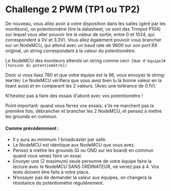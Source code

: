 # Challenge 2 PWM (TP1 ou TP2)

De nouveau, vous allez avoir à votre disposition dans les salles (géré par les moniteurs), un
potentiomètre (lire la datasheet, ce sont des Trimpot P104) sur lequel vous aller pouvoir lire la
valeur de sortie, entre 0 et 1024, qui correspondent à 0V et 3.3V). Vous allez également pouvoir
vous brancher sur un NodeMCU, qui attend avec un baud rate de 9600 sur son port RX original,
un string correspondant à la valeur du potentiomètre.

Le NodeMCU des moniteurs attends un string comme ceci: ``[Num d'équipe]#[tension du
potentiomètre]/``

Donc si vous lisez 780 et que votre équipe est la 96, vous envoyez le string: ``96#780/``
Le NodeMCU vérifiera que vous avez bien lu la bonne valeur en la lisant aussi et en comparant les
2 valeurs. (Avec une tolérance de 0.1V).

N'hésitez pas à faire des essais d'abord avec vos potentiomètre !

Point important: quand vous ferrez vos essais, s'ils ne marchent pas la première fois, débrancher et brancher les 2 NodeMCU, et pensez à mettre les grounds en commun.



#### Comme précédemment :

- Il y aura au minimum 1 broadcaster par salle.
- Le NodeMCU est identique aux NodeMCU que vous avez.
- Pensez à mettre les grounds (G ou GND sur les board) en commun quand vous venez faire
  un essai.
- Envoyer une (2 maximum) seule personne de votre équipe faire la lecture avec le NodeMCU SANS ORDINATEUR, ne venez pas à 4. Vos tests doivent être faits à votre place. 
- N’essayer pas de demander la valeur aux équipes, on changera la résistance du
  potentiomètre régulièrement.

